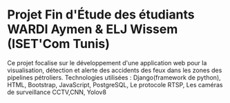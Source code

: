 # Projet Fin d'Étude des étudiants WARDI Aymen & ELJ Wissem (ISET'Com Tunis)
Ce projet focalise sur le développement d'une application web pour la visualisation, détection et alerte des accidents des feux dans les zones des pipelines pétroliers.
Technologies utilisées : Django(framework de python), HTML, Bootstrap, JavaScript, PostgreSQL, Le protocole RTSP, Les caméras de surveillance CCTV,CNN, Yolov8 



